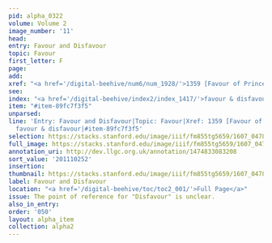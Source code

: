 ```yaml
---
pid: alpha_0322
volume: Volume 2
image_number: '11'
head:
entry: Favour and Disfavour
topic: Favour
first_letter: F
page:
add:
xref: "<a href='/digital-beehive/num6/num_1928/'>1359 [Favour of Princes]</a>"
see:
index: "<a href='/digital-beehive/index2/index_1417/'>favour & disfavour</a>"
item: "#item-89fc7f3f5"
unparsed:
line: 'Entry: Favour and Disfavour|Topic: Favour|Xref: 1359 [Favour of Princes]|Index:
  favour & disfavour|#item-89fc7f3f5'
selection: https://stacks.stanford.edu/image/iiif/fm855tg5659/1607_0478/411,252,3028,516/full/0/default.jpg
full_image: https://stacks.stanford.edu/image/iiif/fm855tg5659/1607_0478/full/full/0/default.jpg
annotation_uri: http://dev.llgc.org.uk/annotation/1474833083208
sort_value: '201110252'
insertion:
thumbnail: https://stacks.stanford.edu/image/iiif/fm855tg5659/1607_0478/411,252,600,180/250,/0/default.jpg
label: Favour and Disfavour
location: "<a href='/digital-beehive/toc/toc2_001/'>Full Page</a>"
issue: The point of reference for "Disfavour" is unclear.
also_in_entry:
order: '050'
layout: alpha_item
collection: alpha2
---
```

